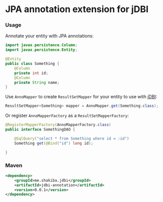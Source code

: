 JPA annotation extension for jDBI
===============

### Usage

Annotate your entity with JPA annotations:

```java
import javax.persistence.Column;
import javax.persistence.Entity;

@Entity
public class Something {
    @Column
    private int id;
    @Column
    private String name;
}
```

Use `AnnoMapper` to create `ResultSetMapper` for your entity to use with [jDBI](https://github.com/brianm/jdbi/):

```java
ResultSetMapper<Something> mapper = AnnoMapper.get(Something.class);
```

Or register `AnnoMapperFactory` as a `ResultSetMapperFactory`:

```java
@RegisterMapperFactory(AnnoMapperFactory.class)
public interface SomethingDAO {

    @SqlQuery("select * from Something where id = :id")
    Something get(@Bind("id") long id);

}
```

### Maven

```xml
<dependency>
    <groupId>me.shakiba.jdbi</groupId>
    <artifactId>jdbi-annotation</artifactId>
    <version>0.0.1</version>
</dependency>
```